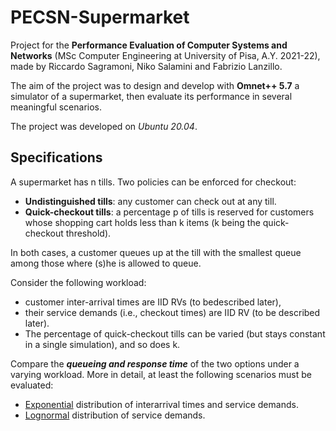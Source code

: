 # PECSN-Supermarket
Project for the **Performance Evaluation of Computer Systems and Networks** (MSc Computer Engineering at University of Pisa, A.Y. 2021-22), made by Riccardo Sagramoni, Niko Salamini and Fabrizio Lanzillo.

The aim of the project was to design and develop with **Omnet++ 5.7** a simulator of a supermarket, then evaluate its performance in several meaningful scenarios.

The project was developed on *Ubuntu 20.04*.

## Specifications
A supermarket has n tills. Two policies can be enforced for checkout:

* **Undistinguished tills**: any customer can check out at any till.
* **Quick-checkout tills**: a percentage p of tills is reserved for customers whose shopping cart holds less than k items (k being the quick-checkout threshold).

In both cases, a customer queues up at the till with the smallest queue among those where (s)he is allowed to queue. 

Consider the following workload: 
* customer inter-arrival times are IID RVs (to bedescribed later), 
* their service demands (i.e., checkout times) are IID RV (to be described later). 
* The percentage of quick-checkout tills can be varied (but stays constant in a single simulation), and so does k.

Compare the ***queueing and response time*** of the two options under a varying workload. More in detail,
at least the following scenarios must be evaluated:
- <ins>Exponential</ins> distribution of interarrival times and service demands.
- <ins>Lognormal</ins> distribution of service demands.
